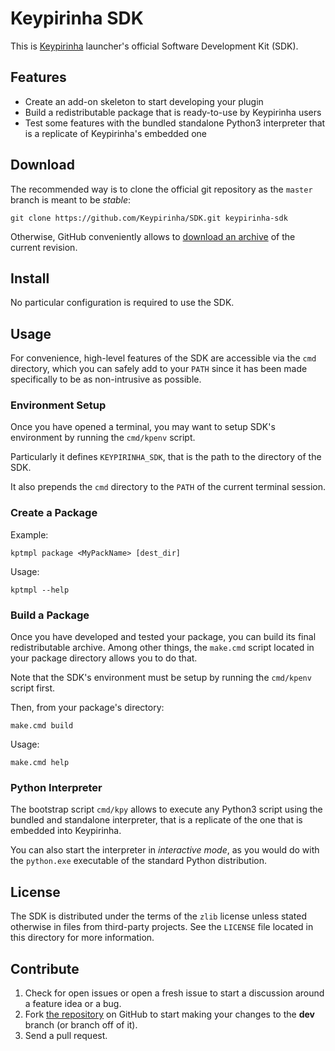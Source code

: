 # Keypirinha SDK

This is [Keypirinha](http://keypirinha.com) launcher's official Software
Development Kit (SDK).


## Features

* Create an add-on skeleton to start developing your plugin
* Build a redistributable package that is ready-to-use by Keypirinha users
* Test some features with the bundled standalone Python3 interpreter that is a
  replicate of Keypirinha's embedded one


## Download

The recommended way is to clone the official git repository as the `master`
branch is meant to be *stable*:

    git clone https://github.com/Keypirinha/SDK.git keypirinha-sdk

Otherwise, GitHub conveniently allows to [download an archive][current] of the
current revision.

[current]: https://github.com/Keypirinha/SDK/archive/master.zip


## Install

No particular configuration is required to use the SDK.


## Usage

For convenience, high-level features of the SDK are accessible via the `cmd`
directory, which you can safely add to your `PATH` since it has been made
specifically to be as non-intrusive as possible.


### Environment Setup

Once you have opened a terminal, you may want to setup SDK's environment by
running the `cmd/kpenv` script.

Particularly it defines `KEYPIRINHA_SDK`, that is the path to the directory of
the SDK.

It also prepends the `cmd` directory to the `PATH` of the current terminal
session.


### Create a Package

Example:

    kptmpl package <MyPackName> [dest_dir]

Usage:

    kptmpl --help


### Build a Package

Once you have developed and tested your package, you can build its final
redistributable archive. Among other things, the `make.cmd` script located in
your package directory allows you to do that.

Note that the SDK's environment must be setup by running the `cmd/kpenv` script
first.

Then, from your package's directory:

    make.cmd build

Usage:

    make.cmd help


### Python Interpreter

The bootstrap script `cmd/kpy` allows to execute any Python3 script using the
bundled and standalone interpreter, that is a replicate of the one that is
embedded into Keypirinha.

You can also start the interpreter in *interactive mode*, as you would do with
the `python.exe` executable of the standard Python distribution.


## License

The SDK is distributed under the terms of the `zlib` license unless stated
otherwise in files from third-party projects. See the `LICENSE` file located in
this directory for more information.


## Contribute

1. Check for open issues or open a fresh issue to start a discussion around a
   feature idea or a bug.
2. Fork [the repository][repo] on GitHub to start making your changes to the
   **dev** branch (or branch off of it).
3. Send a pull request.


[repo]: https://github.com/Keypirinha/SDK.git
